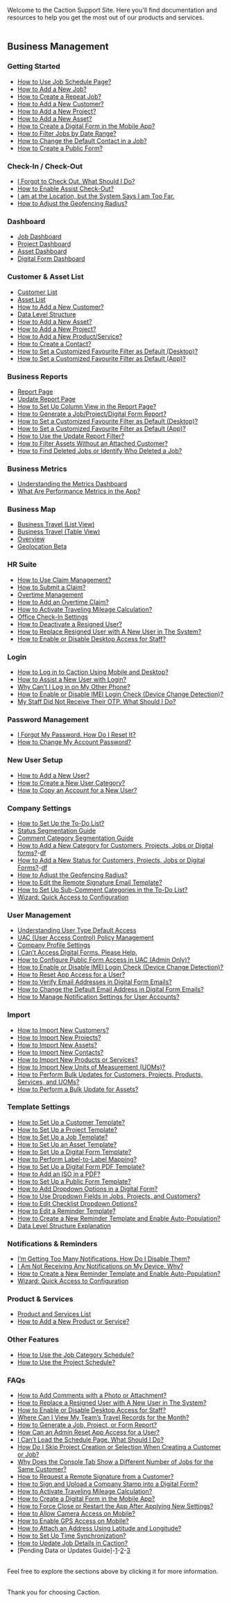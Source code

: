 

Welcome to the Caction Support Site. Here you'll find documentation and resources to help you get the most out of our products and services.<br><br>

## Business Management
### Getting Started
- [How to Use Job Schedule Page?](Job_Schedule_Page.md)
- [How to Add a New Job?](Add_New_Job.md)
- [How to Create a Repeat Job?](Repeat_Job.md)
- [How to Add a New Customer?](Add_New_Customer.md)
- [How to Add a New Project?](Add_New_Project.md)
- [How to Add a New Asset?](How_to_Add_New_Asset.md)
- [How to Create a Digital Form in the Mobile App?](Create_Digital_Form_Mobile.md)
- [How to Filter Jobs by Date Range?](Job_Filter_by_Date_Range.md)
- [How to Change the Default Contact in a Job?]()
- [How to Create a Public Form?](Creation_of_Public_Form.md)

### Check-In / Check-Out
- [I Forgot to Check Out. What Should I Do?](Assist_Check_Out.md)
- [How to Enable Assist Check-Out?](Enable_Assist_Check_Out.md)
- [I am at the Location, but the System Says I am Too Far.](Check_In_Address.md)
- [How to Adjust the Geofencing Radius?](Adjust_Geofencing_Radius.md)

### Dashboard
- [Job Dashboard](Job_Dashboard.md)
- [Project Dashboard]()
- [Asset Dashboard](Asset_Dashboard.md)
- [Digital Form Dashboard]()

### Customer & Asset List
- [Customer List](Customer_List.md)
- [Asset List]()
- [How to Add a New Customer?](Add_New_Customer.md)
- [Data Level Structure](Data_Level_Structure.md)
- [How to Add a New Asset?](How_to_Add_New_Asset.md)
- [How to Add a New Project?](Add_New_Project.md)
- [How to Add a New Product/Service?](Add_New_Product&Service_List.md)
- [How to Create a Contact?]()
- [How to Set a Customized Favourite Filter as Default (Desktop)?](Default_Favourite_Filter.md)
- [How to Set a Customized Favourite Filter as Default (App)?](Default_Favourite_Filter_App.md)

### Business Reports
- [Report Page](Report_Page.md)
- [Update Report Page](Update_Report_Page.md)
- [How to Set Up Column View in the Report Page?](How_to_Set_Up_the_Column_View_in_the_Report_Page.md)
- [How to Generate a Job/Project/Digital Form Report?](Export_Report.md)
- [How to Set a Customized Favourite Filter as Default (Desktop)?](Default_Favourite_Filter.md)
- [How to Set a Customized Favourite Filter as Default (App)?](Default_Favourite_Filter_App.md)
- [How to Use the Update Report Filter?](Update_Report_Page.md)
- [How to Filter Assets Without an Attached Customer?]()
- [How to Find Deleted Jobs or Identify Who Deleted a Job?](Filter_Deleted_Job.md)

### Business Metrics
- [Understanding the Metrics Dashboard](Metric_Dashboard.md)
- [What Are Performance Metrics in the App?](Performance_Metrics_App.md)

### Business Map
- [Business Travel (List View)](Business_Travel.md)
- [Business Travel (Table View)](Business_Travel_Table.md)
- [Overview]()
- [Geolocation Beta]()

### HR Suite
- [How to Use Claim Management?](Claim_Management.md)
- [How to Submit a Claim?](Add_Claim.md)
- [Overtime Management](Overtime_Management.md)
- [How to Add an Overtime Claim?](Add_Overtime_Claim.md)
- [How to Activate Traveling Mileage Calculation?](Activation_Mileage.md)
- [Office Check-In Settings](Office_Check_In_Settings.md)
- [How to Deactivate a Resigned User?](Delete,_Deactivate_or_Change_User.md)
- [How to Replace Resigned User with A New User in The System?](Delete,_Deactivate_or_Change_User.md)
- [How to Enable or Disable Desktop Access for Staff?](Enable_Disable_Version_Access_Permission.md)

### Login
- [How to Log in to Caction Using Mobile and Desktop?](Login.md)
- [How to Assist a New User with Login?](New_User_Login.md)
- [Why Can’t I Log in on My Other Phone?](IMEI.md)
- [How to Enable or Disable IMEI Login Check (Device Change Detection)?](Turn_Off_IMEI.md)
- [My Staff Did Not Receive Their OTP. What Should I Do?](Not_Receiving_OTP.md)

### Password Management
- [I Forgot My Password. How Do I Reset It?](Forgot_Password.md)
- [How to Change My Account Password?](Change_Account_Password.md)

### New User Setup
- [How to Add a New User?](Add_New_User.md)
- [How to Create a New User Category?](Add_New_User_Category.md)
- [How to Copy an Account for a New User?](Copy_Account.md)

### Company Settings
- [How to Set Up the To-Do List?](To_Do_List.md)
- [Status Segmentation Guide]()
- [Comment Category Segmentation Guide](Comment_Category_Segmentation.md)
- [How to Add a New Category for Customers, Projects, Jobs or Digital forms?](Add_New_Category_in_Customer_Project_Job.md)-[df](Add_New_Category_in_Digital_Form.md)
- [How to Add a New Status for Customers, Projects, Jobs or Digital Forms?](Add_New_Status_in_Customer_Project_Job.md)-[df](Add_New_Status_in_Digital_Form.md)
- [How to Adjust the Geofencing Radius?](Adjust_Geofencing_Radius.md)
- [How to Edit the Remote Signature Email Template?](Edit_Remote_Signature_Email_Template.md)
- [How to Set Up Sub-Comment Categories in the To-Do List?]()
- [Wizard: Quick Access to Configuration](Wizard_Page.md)

### User Management
- [Understanding User Type Default Access](User_Types_Default_Access.md)
- [UAC (User Access Control) Policy Management](UAC_Policy_Management.md)
- [Company Profile Settings](Company_Profile_Settings.md)
- [I Can’t Access Digital Forms. Please Help.](Cant_Create_DF.md)
- [How to Configure Public Form Access in UAC (Admin Only)?](Configure_Public_Form_Access_in_UAC.md)
- [How to Enable or Disable IMEI Login Check (Device Change Detection)?](Turn_Off_IMEI.md)
- [How to Reset App Access for a User?](Admin_Reset_App_Access.md)
- [How to Verify Email Addresses in Digital Form Emails?]()
- [How to Change the Default Email Address in Digital Form Emails?](Change_DF_Email_Sender.md)
- [How to Manage Notification Settings for User Accounts?](Notification_Settings_by_User_Account.md)

### Import
- [How to Import New Customers?](Import_Customer.md)
- [How to Import New Projects?](Import_Project.md)
- [How to Import New Assets?](Import_Asset.md)
- [How to Import New Contacts?](Import_Contact.md)
- [How to Import New Products or Services?](Import_Product_Services.md)
- [How to Import New Units of Measurement (UOMs)?](Import_UOM.md)
- [How to Perform Bulk Updates for Customers, Projects, Products, Services, and UOMs?](Customer_Bulk_Update.md)
- [How to Perform a Bulk Update for Assets?](Asset_Bulk_Update.md)

### Template Settings
- [How to Set Up a Customer Template?]()
- [How to Set Up a Project Template?]()
- [How to Set Up a Job Template?](Setup_Job_Template.md)
- [How to Set Up an Asset Template?]()
- [How to Set Up a Digital Form Template?]()
- [How to Perform Label-to-Label Mapping?](Label_To_Label.md)
- [How to Set Up a Digital Form PDF Template?](Create_PDF.md)
- [How to Add an ISO in a PDF?](ISO_Field.md)
- [How to Set Up a Public Form Template?](Setup_Public_Form_Template_Page.md)
- [How to Add Dropdown Options in a Digital Form?](Add_Dropdown_Options_in_Digital_Form.md)
- [How to Use Dropdown Fields in Jobs, Projects, and Customers?](How_to_Use_Dropdown_Field_in_Job_Project_Customer.md)
- [How to Edit Checklist Dropdown Options?](Edit_Checklist_Dropdown_Options.md)
- [How to Edit a Reminder Template?](Edit_Reminder_Template.md)
- [How to Create a New Reminder Template and Enable Auto-Population?](Create_Reminder_Template.md)
- [Data Level Structure Explanation](Data_Level_Structure.md)

  
### Notifications & Reminders
- [I’m Getting Too Many Notifications. How Do I Disable Them?](Disable_Notification.md)
- [I Am Not Receiving Any Notifications on My Device. Why?](Not_Getting_Notification.md)
- [How to Create a New Reminder Template and Enable Auto-Population?](Create_Reminder_Template.md)
- [Wizard: Quick Access to Configuration](Wizard_Page.md)

### Product & Services
- [Product and Services List](Product_Services_List.md)
- [How to Add a New Product or Service?](Add_New_Product&Service_List.md)

### Other Features
- [How to Use the Job Category Schedule?](Job_Schedule_Page.md)
- [How to Use the Project Schedule?](Project_Schedule_Page.md)


### FAQs
- [How to Add Comments with a Photo or Attachment?](Comment_With_Photo.md)
- [How to Replace a Resigned User with A New User in The System?](Delete,_Deactivate_or_Change_User.md)
- [How to Enable or Disable Desktop Access for Staff?](Enable_Disable_Version_Access_Permission.md)
- [Where Can I View My Team’s Travel Records for the Month?](View_Business_Travelling.md)
- [How to Generate a Job, Project, or Form Report?](Export_Report.md)
- [How Can an Admin Reset App Access for a User?](Admin_Reset_App_Access.md)
- [I Can’t Load the Schedule Page. What Should I Do?](Can't_Load_Schedule_Page.md)
- [How Do I Skip Project Creation or Selection When Creating a Customer or Job?](Can't_Find_Project.md)
- [Why Does the Console Tab Show a Different Number of Jobs for the Same Customer?](Different_Number_Jobs_For_Same_Customer.md)
- [How to Request a Remote Signature from a Customer?](How_to_Get_Remote_Signature_From_Customer.md)
- [How to Sign and Upload a Company Stamp into a Digital Form?](Request_Signature_Company_Stamp.md)
- [How to Activate Traveling Mileage Calculation?](Activation_Mileage.md)
- [How to Create a Digital Form in the Mobile App?](Create_Digital_Form_Mobile.md)
- [How to Force Close or Restart the App After Applying New Settings?]()
- [How to Allow Camera Access on Mobile?]()
- [How to Enable GPS Access on Mobile?]()
- [How to Attach an Address Using Latitude and Longitude?]()
- [How to Set Up Time Synchronization?]()
- [How to Update Job Details in Caction?](Edit_Details.md)
- [Pending Data or Updates Guide]-[1](Updates_Not_Received_by_Team_Members.md)-[2](Check_Pending_Update.md)-[3](Check_Pending_Data.md)
<br><br>

Feel free to explore the sections above by clicking it for more information.<br><br>

Thank you for choosing Caction.

<!-- [Caction-Support](https://support.caction.com) -->
